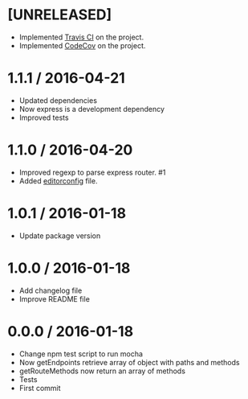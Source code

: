# [UNRELEASED]

  * Implemented [Travis CI](https://travis-ci.org/) on the project.
  * Implemented [CodeCov](https://codecov.io/) on the project.

# 1.1.1 / 2016-04-21

  * Updated dependencies
  * Now express is a development dependency
  * Improved tests

# 1.1.0 / 2016-04-20

  * Improved regexp to parse express router. #1
  * Added [editorconfig](http://editorconfig.org) file.

# 1.0.1 / 2016-01-18

  * Update package version

# 1.0.0 / 2016-01-18

  * Add changelog file
  * Improve README file

# 0.0.0 / 2016-01-18

  * Change npm test script to run mocha
  * Now getEndpoints retrieve array of object with paths and methods
  * getRouteMethods now return an array of methods
  * Tests
  * First commit

